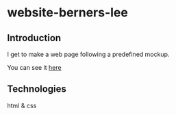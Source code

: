 # website-berners-lee

## Introduction

I get to make a web page following a predefined mockup.

You can see it [here](https://lydiahaway.github.io/website-berners-lee/)

## Technologies

html & css
